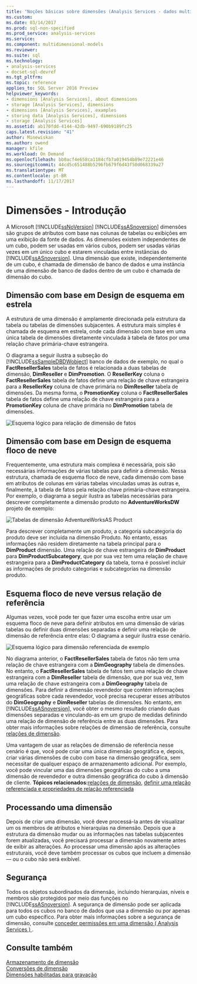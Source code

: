 ```yaml
---
title: "Noções básicas sobre dimensões (Analysis Services - dados multidimensionais) | Microsoft Docs"
ms.custom: 
ms.date: 03/14/2017
ms.prod: sql-non-specified
ms.prod_service: analysis-services
ms.service: 
ms.component: multidimensional-models
ms.reviewer: 
ms.suite: sql
ms.technology:
- analysis-services
- docset-sql-devref
ms.tgt_pltfrm: 
ms.topic: reference
applies_to: SQL Server 2016 Preview
helpviewer_keywords:
- dimensions [Analysis Services], about dimensions
- storage [Analysis Services], dimensions
- dimensions [Analysis Services], examples
- storing data [Analysis Services], dimensions
- storage [Analysis Services]
ms.assetid: ab170fdd-4144-42db-9497-690b9189fc25
caps.latest.revision: "41"
author: Minewiskan
ms.author: owend
manager: kfile
ms.workload: On Demand
ms.openlocfilehash: bb0acf4e658ca1184cfb7a019454b89e72221e46
ms.sourcegitcommit: 44cd5c651488b5296fb679f6d43f50d068339a27
ms.translationtype: MT
ms.contentlocale: pt-BR
ms.lasthandoff: 11/17/2017
---
```

# <a name="dimensions---introduction"></a>Dimensões - Introdução
  A Microsoft [!INCLUDE[ssNoVersion](../../includes/ssnoversion-md.md)] [!INCLUDE[ssASnoversion](../../includes/ssasnoversion-md.md)] dimensões são grupos de atributos com base nas colunas de tabelas ou exibições em uma exibição da fonte de dados. As dimensões existem independentes de um cubo, podem ser usadas em vários cubos, podem ser usadas várias vezes em um único cubo e estarem vinculadas entre instâncias do [!INCLUDE[ssASnoversion](../../includes/ssasnoversion-md.md)]. Uma dimensão que existe, independentemente de um cubo, é chamada de dimensão de banco de dados e uma instância de uma dimensão de banco de dados dentro de um cubo é chamada de dimensão do cubo.  
  
## <a name="dimension-based-on-a-star-schema-design"></a>Dimensão com base em Design de esquema em estrela  
 A estrutura de uma dimensão é amplamente direcionada pela estrutura da tabela ou tabelas de dimensões subjacentes. A estrutura mais simples é chamada de esquema em estrela, onde cada dimensão com base em uma única tabela de dimensões diretamente vinculada à tabela de fatos por uma relação chave primária-chave estrangeira.  
  
 O diagrama a seguir ilustra a subseção do [!INCLUDE[ssSampleDBDWobject](../../includes/sssampledbdwobject-md.md)] banco de dados de exemplo, no qual o **FactResellerSales** tabela de fatos é relacionada a duas tabelas de dimensão, **DimReseller** e **DimPromotion**. O **ResellerKey** coluna o **FactResellerSales** tabela de fatos define uma relação de chave estrangeira para a **ResellerKey** coluna de chave primária no  **DimReseller** tabela de dimensões. Da mesma forma, o **PromotionKey** coluna o **FactResellerSales** tabela de fatos define uma relação de chave estrangeira para a **PromotionKey** coluna de chave primária no  **DimPromotion** tabela de dimensões.  
  
 ![Esquema lógico para relação de dimensão de fatos](../../analysis-services/multidimensional-models-olap-logical-dimension-objects/media/dimfactrelationship.gif "esquema lógico para relação de dimensão de fatos")  
  
## <a name="dimension-based-on-a-snowflake-schema-design"></a>Dimensão com base em Design de esquema floco de neve   
 Frequentemente, uma estrutura mais complexa é necessária, pois são necessárias informações de várias tabelas para definir a dimensão. Nessa estrutura, chamada de esquema floco de neve, cada dimensão com base em atributos de colunas em várias tabelas vinculadas umas às outras e, finalmente, à tabela de fatos pela relação chave primária-chave estrangeira. Por exemplo, o diagrama a seguir ilustra as tabelas necessárias para descrever completamente a dimensão produto no **AdventureWorksDW** projeto de exemplo:  
  
 ![Tabelas de dimensão AdventureWorksAS Product](../../analysis-services/multidimensional-models-olap-logical-dimension-objects/media/dimproduct.gif "tabelas de dimensão AdventureWorksAS Product")  
  
 Para descrever completamente um produto, a categoria subcategoria do produto deve ser incluída na dimensão Produto. No entanto, essas informações não residem diretamente na tabela principal para o **DimProduct** dimensão. Uma relação de chave estrangeira de **DimProduct** para **DimProductSubcategory**, que por sua vez tem uma relação de chave estrangeira para a **DimProductCategory** da tabela, torna é possível incluir as informações de produto categorias e subcategorias na dimensão produto.  
  
## <a name="snowflake-schema-versus-reference-relationship"></a>Esquema floco de neve versus relação de referência  
 Algumas vezes, você pode ter que fazer uma escolha entre usar um esquema floco de neve para definir atributos em uma dimensão de várias tabelas ou definir duas dimensões separadas e definir uma relação de dimensão de referência entre elas: O diagrama a seguir ilustra esse cenário.  
  
 ![Esquema lógico para dimensão referenciada de exemplo](../../analysis-services/multidimensional-models-olap-logical-dimension-objects/media/dimindirect.gif "esquema lógico para dimensão referenciada de exemplo")  
  
 No diagrama anterior, o **FactResellerSales** tabela de fatos não tem uma relação de chave estrangeira com a **DimGeography** tabela de dimensões. No entanto, o **FactResellerSales** tabela de fatos tem uma relação de chave estrangeira com a **DimReseller** tabela de dimensão, que por sua vez, tem uma relação de chave estrangeira com a  **DimGeography** tabela de dimensões. Para definir a dimensão revendedor que contém informações geográficas sobre cada revendedor, você precisa recuperar esses atributos do **DimGeography** e **DimReseller** tabelas de dimensões. No entanto, em [!INCLUDE[ssASnoversion](../../includes/ssasnoversion-md.md)], você obter o mesmo resultado criando duas dimensões separadas e vinculando-as em um grupo de medidas definindo uma relação de dimensão de referência entre as duas dimensões. Para obter mais informações sobre relações de dimensão de referência, consulte [relações de dimensão](../../analysis-services/multidimensional-models-olap-logical-cube-objects/dimension-relationships.md).  
  
 Uma vantagem de usar as relações de dimensão de referência nesse cenário é que, você pode criar uma única dimensão geográfica e, depois, criar várias dimensões de cubo com base na dimensão geográfica, sem necessitar de qualquer espaço de armazenamento adicional. Por exemplo, você pode vincular uma das dimensões geográficas do cubo a uma dimensão de revendedor e outra dimensão geográfica do cubo à dimensão de cliente. **Tópicos relacionados:**[relações de dimensão](../../analysis-services/multidimensional-models-olap-logical-cube-objects/dimension-relationships.md), [definir uma relação referenciada e propriedades de relação referenciada](../../analysis-services/multidimensional-models/define-a-referenced-relationship-and-referenced-relationship-properties.md)  
  
## <a name="processing-a-dimension"></a>Processando uma dimensão  
 Depois de criar uma dimensão, você deve processá-la antes de visualizar um os membros de atributos e hierarquias na dimensão. Depois que a estrutura da dimensão mudar ou as informações nas tabelas subjacentes forem atualizadas, você precisará processar a dimensão novamente antes de exibir as alterações. Ao processar uma dimensão após as alterações estruturais, você deve também processar os cubos que incluem a dimensão — ou o cubo não será exibível.  
  
## <a name="security"></a>Segurança  
 Todos os objetos subordinados da dimensão, incluindo hierarquias, níveis e membros são protegidos por meio das funções no [!INCLUDE[ssASnoversion](../../includes/ssasnoversion-md.md)]. A segurança de dimensão pode ser aplicada para todos os cubos no banco de dados que usa a dimensão ou por apenas um cubo específico. Para obter mais informações sobre a segurança de dimensão, consulte [conceder permissões em uma dimensão &#40; Analysis Services &#41; ](../../analysis-services/multidimensional-models/grant-permissions-on-a-dimension-analysis-services.md).  
  
## <a name="see-also"></a>Consulte também  
 [Armazenamento de dimensão](../../analysis-services/multidimensional-models-olap-logical-dimension-objects/dimensions-storage.md)   
 [Conversões de dimensão](../../analysis-services/multidimensional-models-olap-logical-dimension-objects/dimension-translations.md)   
 [Dimensões habilitadas para gravação](../../analysis-services/multidimensional-models-olap-logical-dimension-objects/write-enabled-dimensions.md)  
  
  
